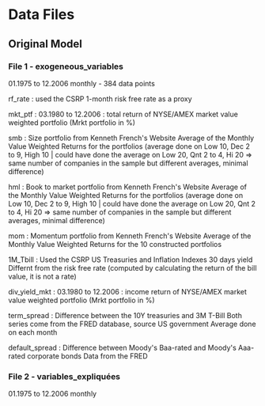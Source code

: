 # Data Files

## Original Model

### File 1 - exogeneous_variables

01.1975 to 12.2006 monthly - 384 data points

rf_rate :
    used the CSRP 1-month risk free rate as a proxy

mkt_ptf :
    03.1980 to 12.2006 : total return of NYSE/AMEX market value weighted portfolio (Mrkt portfolio in %)

smb :
    Size portfolio from Kenneth French's Website
    Average of the Monthly Value Weighted Returns for the portfolios (average done on Low 10, Dec 2 to 9, High 10 | could have done the average on Low 20, Qnt 2 to 4, Hi 20 => same number of companies in the sample but different averages, minimal difference)

hml :
    Book to market portfolio from Kenneth French's Website
    Average of the Monthly Value Weighted Returns for the portfolios (average done on Low 10, Dec 2 to 9, High 10 | could have done the average on Low 20, Qnt 2 to 4, Hi 20 => same number of companies in the sample but different averages, minimal difference)

mom :
    Momentum portfolio from Kenneth French's Website
    Average of the Monthly Value Weighted Returns for the 10 constructed portfolios

1M_Tbill :
    Used the CSRP US Treasuries and Inflation Indexes 30 days yield
    Differnt from the risk free rate (computed by calculating the return of the bill value, it is not a rate)

div_yield_mkt :
    03.1980 to 12.2006 : income return of NYSE/AMEX market value weighted portfolio (Mrkt portfolio in %)

term_spread :
    Difference between the 10Y treasuries and 3M T-Bill
    Both series come from the FRED database, source US government
    Average done on each month

default_spread :
    Difference between Moody's Baa-rated and Moody's Aaa-rated corporate bonds
    Data from the FRED

### File 2 - variables_expliquées

01.1975 to 12.2006 monthly
